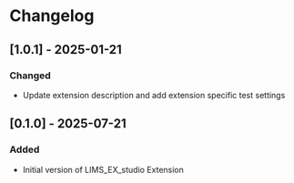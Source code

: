 # Changelog

## [1.0.1] - 2025-01-21
### Changed
- Update extension description and add extension specific test settings


## [0.1.0] - 2025-07-21

### Added

- Initial version of LIMS_EX_studio Extension
